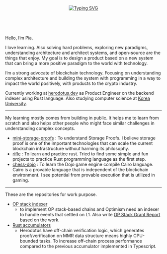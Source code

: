 <div align="center">
<br><br><br>

[![Typing SVG](https://readme-typing-svg.herokuapp.com?font=Oleo+Script&color=00CD6C&size=35&center=true&vCenter=true&width=404&height=53&lines=%E3%80%80%E3%80%80Hi%2C+I'm+Pia.+%E3%80%80%E3%80%80)](https://git.io/typing-svg)

<br><br><br>
</div>

Hello, I’m Pia.

I love learning. Also solving hard problems, exploring new paradigms, understanding architecture and architect systems, and open-source are the things that enjoy. My goal is to design a product based on a new system that can bring a more positive paradigm to the world with technology.

I’m a strong advocate of blockchain technology. Focusing on understanding complex architecture and building the system with programming in a way to impact the world positively, with products to the crypto industry.

Currently working at [herodotus.dev](http://herodotus.dev/) as Product Engineer on the backend indexer using Rust language. Also studying computer science at [Korea University](https://cs.korea.edu/en_cs/index.do).

---
My learning mostly comes from building in public. It helps me to learn from scratch and also helps other people who might face similar challenges in understanding complex concepts.

- [mini-storage-proofs](https://github.com/rkdud007/mini-storage-proofs) : To understand Storage Proofs. I believe storage proof is one of the important technologies that can scale the current blockchain infrastructure without harming its philosophy.
- [rifle](https://github.com/rkdud007/rifle) : To learn and practice rust. Tried to find some simple and fun projects to practice Rust programming language as the first step.
- [chess-dojo](https://github.com/rkdud007/chess-dojo) : To learn the Dojo game engine compile Cairo language. Cairo is a provable language that is independent of the blockchain environment. I see potential from provable execution that is utilized in gaming.

---
These are the repositories for work purpose.

- [OP stack indexer](https://github.com/HerodotusDev/opstack_indexer)
    - to implement OP stack-based chains and Optimism need an indexer to handle events that settled on L1. Also write [OP Stack Grant Report](https://docs.google.com/document/d/1Cr-nqwMQEa2jswIo6MdsO3bdZl-gnwFNAEwuy2zF6jk/edit#heading=h.miibbtckvn9x) based on the work. 
- [Rust accumulators](https://github.com/HerodotusDev/rust-accumulators)
    - Herodotus have off-chain verification logic, which generates proof/verification on MMR data structure means highly CPU-bounded tasks. To increase off-chain process performance compared to the previous accumulator implemented in Typescript.



